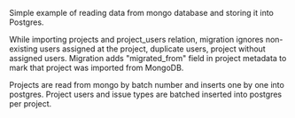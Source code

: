 Simple example of reading data from mongo database and storing it into Postgres. 


While importing projects and project_users relation, migration ignores non-existing users
assigned at the project, duplicate users, project without assigned users. Migration adds
"migrated_from" field in project metadata to mark that project was imported from MongoDB.

Projects are read from mongo by batch number and inserts one by one into postgres. Project users
and issue types are batched inserted into postgres per project. 
